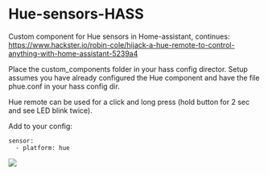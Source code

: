 # Hue-sensors-HASS
Custom component for Hue sensors in Home-assistant, continues: https://www.hackster.io/robin-cole/hijack-a-hue-remote-to-control-anything-with-home-assistant-5239a4

Place the custom_components folder in your hass config director. Setup assumes you have already configured the Hue component and have the file phue.conf in your hass config dir.

Hue remote can be used for a click and long press (hold button for 2 sec and see LED blink twice).

Add to your config:

```
sensor:
  - platform: hue
```

<img src="https://github.com/robmarkcole/Hue-sensors-HASS/blob/master/hue.png">
